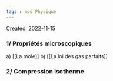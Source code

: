 ```yaml
---
tags : mod Physique
---
```

Created: 2022-11-15

### 1/  Propriétés microscopiques 
a) [[La mole]] 
b) [[La loi des gas parfaits]] 

### 2/  Compression isotherme
